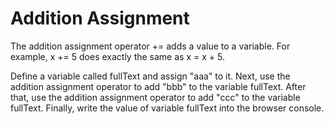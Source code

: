 # Addition Assignment

The addition assignment operator += adds a value to a variable. For example, x += 5 does exactly the same as x = x + 5.

Define a variable called fullText and assign "aaa" to it. Next, use the addition assignment operator to add "bbb" to the variable fullText. After that, use the addition assignment operator to add "ccc" to the variable fullText. Finally, write the value of variable fullText into the browser console.